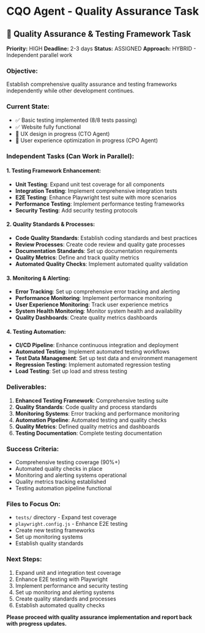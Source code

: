 # CQO Agent - Quality Assurance Task

## 🎯 **Quality Assurance & Testing Framework Task**

**Priority:** HIGH
**Deadline:** 2-3 days
**Status:** ASSIGNED
**Approach:** HYBRID - Independent parallel work

### **Objective:**
Establish comprehensive quality assurance and testing frameworks independently while other development continues.

### **Current State:**
- ✅ Basic testing implemented (8/8 tests passing)
- ✅ Website fully functional
- 🔄 UX design in progress (CTO Agent)
- 🔄 User experience optimization in progress (CPO Agent)

### **Independent Tasks (Can Work in Parallel):**

#### **1. Testing Framework Enhancement:**
- **Unit Testing**: Expand unit test coverage for all components
- **Integration Testing**: Implement comprehensive integration tests
- **E2E Testing**: Enhance Playwright test suite with more scenarios
- **Performance Testing**: Implement performance testing frameworks
- **Security Testing**: Add security testing protocols

#### **2. Quality Standards & Processes:**
- **Code Quality Standards**: Establish coding standards and best practices
- **Review Processes**: Create code review and quality gate processes
- **Documentation Standards**: Set up documentation requirements
- **Quality Metrics**: Define and track quality metrics
- **Automated Quality Checks**: Implement automated quality validation

#### **3. Monitoring & Alerting:**
- **Error Tracking**: Set up comprehensive error tracking and alerting
- **Performance Monitoring**: Implement performance monitoring
- **User Experience Monitoring**: Track user experience metrics
- **System Health Monitoring**: Monitor system health and availability
- **Quality Dashboards**: Create quality metrics dashboards

#### **4. Testing Automation:**
- **CI/CD Pipeline**: Enhance continuous integration and deployment
- **Automated Testing**: Implement automated testing workflows
- **Test Data Management**: Set up test data and environment management
- **Regression Testing**: Implement automated regression testing
- **Load Testing**: Set up load and stress testing

### **Deliverables:**
1. **Enhanced Testing Framework**: Comprehensive testing suite
2. **Quality Standards**: Code quality and process standards
3. **Monitoring Systems**: Error tracking and performance monitoring
4. **Automation Pipeline**: Automated testing and quality checks
5. **Quality Metrics**: Defined quality metrics and dashboards
6. **Testing Documentation**: Complete testing documentation

### **Success Criteria:**
- Comprehensive testing coverage (90%+)
- Automated quality checks in place
- Monitoring and alerting systems operational
- Quality metrics tracking established
- Testing automation pipeline functional

### **Files to Focus On:**
- `tests/` directory - Expand test coverage
- `playwright.config.js` - Enhance E2E testing
- Create new testing frameworks
- Set up monitoring systems
- Establish quality standards

### **Next Steps:**
1. Expand unit and integration test coverage
2. Enhance E2E testing with Playwright
3. Implement performance and security testing
4. Set up monitoring and alerting systems
5. Create quality standards and processes
6. Establish automated quality checks

**Please proceed with quality assurance implementation and report back with progress updates.**
